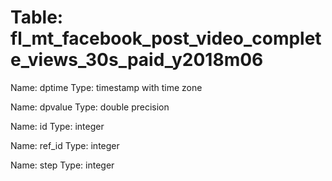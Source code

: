 Table: fl_mt_facebook_post_video_complete_views_30s_paid_y2018m06
=================================================================

Name: dptime
Type: timestamp with time zone

Name: dpvalue
Type: double precision

Name: id
Type: integer

Name: ref_id
Type: integer

Name: step
Type: integer

